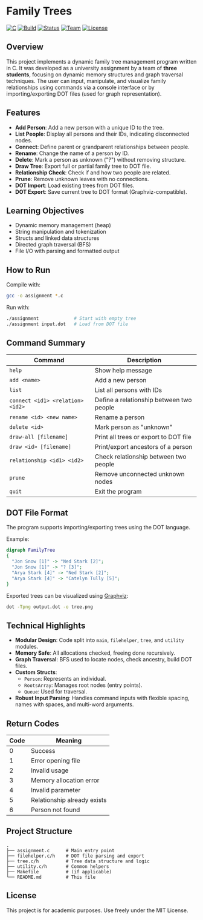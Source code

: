 # Family Trees

[![C](https://img.shields.io/badge/language-C-blue.svg)](https://en.wikipedia.org/wiki/C_(programming_language))
[![Build](https://img.shields.io/badge/build-passing-brightgreen)]()
[![Status](https://img.shields.io/badge/status-completed-success)]()
[![Team](https://img.shields.io/badge/team-3%20members-blueviolet)]()
[![License](https://img.shields.io/badge/license-MIT-lightgrey.svg)]()

## Overview

This project implements a dynamic family tree management program written in C. It was developed as a university assignment by a team of **three students**, focusing on dynamic memory structures and graph traversal techniques. The user can input, manipulate, and visualize family relationships using commands via a console interface or by importing/exporting DOT files (used for graph representation).

## Features

- **Add Person**: Add a new person with a unique ID to the tree.
- **List People**: Display all persons and their IDs, indicating disconnected nodes.
- **Connect**: Define parent or grandparent relationships between people.
- **Rename**: Change the name of a person by ID.
- **Delete**: Mark a person as unknown ("?") without removing structure.
- **Draw Tree**: Export full or partial family tree to DOT file.
- **Relationship Check**: Check if and how two people are related.
- **Prune**: Remove unknown leaves with no connections.
- **DOT Import**: Load existing trees from DOT files.
- **DOT Export**: Save current tree to DOT format (Graphviz-compatible).

## Learning Objectives

- Dynamic memory management (heap)
- String manipulation and tokenization
- Structs and linked data structures
- Directed graph traversal (BFS)
- File I/O with parsing and formatted output

## How to Run

Compile with:

```bash
gcc -o assignment *.c
```

Run with:

```bash
./assignment             # Start with empty tree
./assignment input.dot   # Load from DOT file
```

## Command Summary

| Command                        | Description |
|-------------------------------|-------------|
| `help`                        | Show help message |
| `add <name>`                  | Add a new person |
| `list`                        | List all persons with IDs |
| `connect <id1> <relation> <id2>` | Define a relationship between two people |
| `rename <id> <new name>`      | Rename a person |
| `delete <id>`                 | Mark person as "unknown" |
| `draw-all [filename]`         | Print all trees or export to DOT file |
| `draw <id> [filename]`        | Print/export ancestors of a person |
| `relationship <id1> <id2>`    | Check relationship between two people |
| `prune`                       | Remove unconnected unknown nodes |
| `quit`                        | Exit the program |

## DOT File Format

The program supports importing/exporting trees using the DOT language.

Example:

```dot
digraph FamilyTree
{
  "Jon Snow [1]" -> "Ned Stark [2]";
  "Jon Snow [1]" -> "? [3]";
  "Arya Stark [4]" -> "Ned Stark [2]";
  "Arya Stark [4]" -> "Catelyn Tully [5]";
}
```

Exported trees can be visualized using [Graphviz](https://graphviz.org/):

```bash
dot -Tpng output.dot -o tree.png
```

## Technical Highlights

- **Modular Design**: Code split into `main`, `filehelper`, `tree`, and `utility` modules.
- **Memory Safe**: All allocations checked, freeing done recursively.
- **Graph Traversal**: BFS used to locate nodes, check ancestry, build DOT files.
- **Custom Structs**:
  - `Person`: Represents an individual.
  - `RootsArray`: Manages root nodes (entry points).
  - `Queue`: Used for traversal.
- **Robust Input Parsing**: Handles command inputs with flexible spacing, names with spaces, and multi-word arguments.

## Return Codes

| Code | Meaning |
|------|---------|
| 0    | Success |
| 1    | Error opening file |
| 2    | Invalid usage |
| 3    | Memory allocation error |
| 4    | Invalid parameter |
| 5    | Relationship already exists |
| 6    | Person not found |

## Project Structure

```text
.
├── assignment.c      # Main entry point
├── filehelper.c/h    # DOT file parsing and export
├── tree.c/h          # Tree data structure and logic
├── utility.c/h       # Common helpers
├── Makefile          # (if applicable)
└── README.md         # This file
```

## License

This project is for academic purposes. Use freely under the MIT License.
